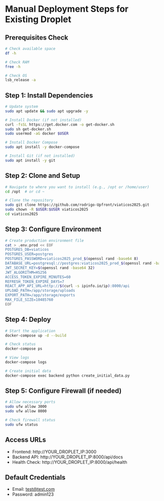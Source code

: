 # Manual Deployment Steps for Existing Droplet

## Prerequisites Check
```bash
# Check available space
df -h

# Check RAM
free -h

# Check OS
lsb_release -a
```

## Step 1: Install Dependencies
```bash
# Update system
sudo apt update && sudo apt upgrade -y

# Install Docker (if not installed)
curl -fsSL https://get.docker.com -o get-docker.sh
sudo sh get-docker.sh
sudo usermod -aG docker $USER

# Install Docker Compose
sudo apt install -y docker-compose

# Install Git (if not installed)
sudo apt install -y git
```

## Step 2: Clone and Setup
```bash
# Navigate to where you want to install (e.g., /opt or /home/user)
cd /opt  # or cd ~

# Clone the repository
sudo git clone https://github.com/rodrigo-Upfront/viaticos2025.git
sudo chown -R $USER:$USER viaticos2025
cd viaticos2025
```

## Step 3: Configure Environment
```bash
# Create production environment file
cat > .env.prod << EOF
POSTGRES_DB=viaticos
POSTGRES_USER=postgres
POSTGRES_PASSWORD=viaticos2025_prod_$(openssl rand -base64 8)
DATABASE_URL=postgresql://postgres:viaticos2025_prod_$(openssl rand -base64 8)@database:5432/viaticos
JWT_SECRET_KEY=$(openssl rand -base64 32)
JWT_ALGORITHM=HS256
ACCESS_TOKEN_EXPIRE_MINUTES=60
REFRESH_TOKEN_EXPIRE_DAYS=7
REACT_APP_API_URL=http://$(curl -s ipinfo.io/ip):8000/api
UPLOAD_PATH=/app/storage/uploads
EXPORT_PATH=/app/storage/exports
MAX_FILE_SIZE=10485760
EOF
```

## Step 4: Deploy
```bash
# Start the application
docker-compose up -d --build

# Check status
docker-compose ps

# View logs
docker-compose logs

# Create initial data
docker-compose exec backend python create_initial_data.py
```

## Step 5: Configure Firewall (if needed)
```bash
# Allow necessary ports
sudo ufw allow 3000
sudo ufw allow 8000

# Check firewall status
sudo ufw status
```

## Access URLs
- Frontend: http://YOUR_DROPLET_IP:3000
- Backend API: http://YOUR_DROPLET_IP:8000/api/docs
- Health Check: http://YOUR_DROPLET_IP:8000/api/health

## Default Credentials
- Email: test@test.com
- Password: admin123

